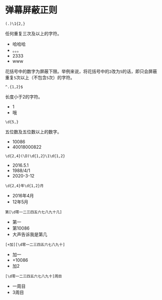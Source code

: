 # 弹幕屏蔽正则

>
    (.)\1{2,}

任何重复三次及以上的字符。

- 哈哈哈
- 。。。
- 2333
- www

花括号中的数字为屏蔽下限。举例来说，将花括号中的`2`改为`5`的话，即只会屏蔽重复`5`次以上（不包含`5`次）的字符。

>
    ^.{1,2}$

长度小于2的字符。

- 1
- 哦

>
    \d{5,}

五位数及五位数以上的数字。

- 10086
- 40018000822

>
    \d{2,4}(\D)\d{1,2}\1\d{1,2}

- 2016.5.1
- 1988/4/1
- 2020-3-12

>
    \d{2,4}年\d{1,2}月

- 2016年4月
- 12年5月

>
    第[\d零一二三四五六七八九十几]

- 第一
- 第10086
- 大声告诉我是第几

>
    [+加][\d零一二三四五六七八九十]

- 加一
- +10086
- 加2

>
    [\d零一二三四五六七八九十]周目

- 一周目
- 3周目